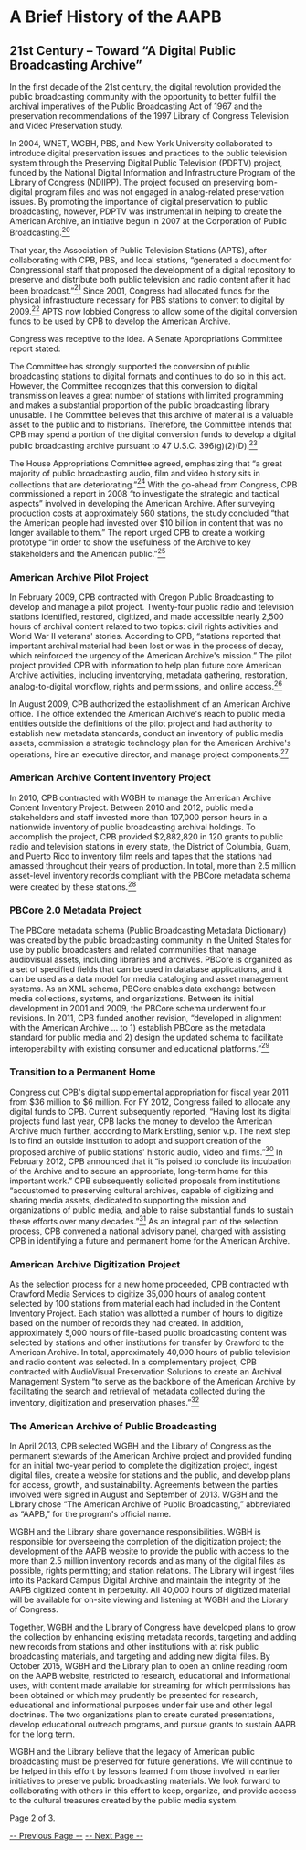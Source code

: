# A Brief History of the AAPB

## 21st Century – Toward “A Digital Public Broadcasting Archive”

In the first decade of the 21st century, the digital revolution provided the
public broadcasting community with the opportunity to better fulfill the
archival imperatives of the Public Broadcasting Act of 1967 and the
preservation recommendations of the 1997 Library of Congress Television and
Video Preservation study.

In 2004, WNET, WGBH, PBS, and New York University collaborated to introduce
digital preservation issues and practices to the public television system
through the Preserving Digital Public Television (PDPTV) project, funded by the
National Digital Information and Infrastructure Program of the Library of
Congress (NDIIPP). The project focused on preserving born-digital program files
and was not engaged in analog-related preservation issues. By promoting the
importance of digital preservation to public broadcasting, however, PDPTV was
instrumental in helping to create the American Archive, an initiative begun in
2007 at the Corporation of Public
Broadcasting.[<sup>20</sup>](/about-the-american-archive/history/page3#20)

That year, the Association of Public Television Stations (APTS), after
collaborating with CPB, PBS, and local stations, “generated a document for
Congressional staff that proposed the development of a digital repository to
preserve and distribute both public television and radio content after it had
been broadcast.”[<sup>21</sup>](/about-the-american-archive/history/page3#21)
Since 2001, Congress had allocated funds for the physical infrastructure
necessary for PBS stations to convert to digital by
2009.[<sup>22</sup>](/about-the-american-archive/history/page3#22)  APTS now
lobbied Congress to allow some of the digital conversion funds to be used by
CPB to develop the American Archive.

Congress was receptive to the idea. A Senate Appropriations Committee report
stated:

>
The Committee has strongly supported the conversion of public broadcasting
stations to digital formats and continues to do so in this act. However, the
Committee recognizes that this conversion to digital transmission leaves a
great number of stations with limited programming and makes a substantial
proportion of the public broadcasting library unusable. The Committee believes
that this archive of material is a valuable asset to the public and to
historians. Therefore, the Committee intends that CPB may spend a portion of
the digital conversion funds to develop a digital public broadcasting archive
pursuant to 47 U.S.C.
396(g)(2)(D).[<sup>23</sup>](/about-the-american-archive/history/page3#23)

The House Appropriations Committee agreed, emphasizing that “a great majority
of public broadcasting audio, film and video history sits in collections that
are deteriorating.”[<sup>24</sup>](/about-the-american-archive/history/page3#24)
With the go-ahead from Congress, CPB commissioned a report in 2008 “to
investigate the strategic and tactical aspects” involved in developing the
American Archive.  After surveying production costs at approximately 560
stations, the study concluded “that the American people had invested over $10
billion in content that was no longer available to them.” The report urged CPB
to create a working prototype “in order to show the usefulness of the Archive
to key stakeholders and the American
public.”[<sup>25</sup>](/about-the-american-archive/history/page3#25)

### American Archive Pilot Project

In February 2009, CPB contracted with Oregon Public Broadcasting to develop and
manage a pilot project. Twenty-four public radio and television stations
identified, restored, digitized, and made accessible nearly 2,500 hours of
archival content related to two topics:  civil rights activities and World War
II veterans' stories. According to CPB, “stations reported that important
archival material had been lost or was in the process of decay, which
reinforced the urgency of the American Archive's mission.” The pilot project
provided CPB with information to help plan future core American Archive
activities, including inventorying, metadata gathering, restoration,
analog-to-digital workflow, rights and permissions, and online
access.[<sup>26</sup>](/about-the-american-archive/history/page3#26)

In August 2009, CPB authorized the establishment of an American Archive office.
The office extended the American Archive's reach to public media entities
outside the definitions of the pilot project and had authority to establish new
metadata standards, conduct an inventory of public media assets, commission a
strategic technology plan for the American Archive's operations, hire an
executive director, and manage project
components.[<sup>27</sup>](/about-the-american-archive/history/page3#27)

### American Archive Content Inventory Project

In 2010, CPB contracted with WGBH to manage the American Archive Content
Inventory Project. Between 2010 and 2012, public media stakeholders and staff
invested more than 107,000 person hours in a nationwide inventory of public
broadcasting archival holdings. To accomplish the project, CPB provided
$2,882,820 in 120 grants to public radio and television stations in every
state, the District of Columbia, Guam, and Puerto Rico to inventory film reels
and tapes that the stations had amassed throughout their years of production.
In total, more than 2.5 million asset-level inventory records compliant with
the PBCore metadata schema were created by these
stations.[<sup>28</sup>](/about-the-american-archive/history/page3#28)

### PBCore 2.0 Metadata Project

The PBCore metadata schema (Public Broadcasting Metadata Dictionary) was
created by the public broadcasting community in the United States for use by
public broadcasters and related communities that manage audiovisual assets,
including libraries and archives. PBCore is organized as a set of specified
fields that can be used in database applications, and it can be used as a data
model for media cataloging and asset management systems. As an XML schema,
PBCore enables data exchange between media collections, systems, and
organizations. Between its initial development in 2001 and 2009, the PBCore
schema underwent four revisions. In 2011, CPB funded another revision,
“developed in alignment with the American Archive ... to 1) establish PBCore as
the metadata standard for public media and 2) design the updated schema to
facilitate interoperability with existing consumer and educational
platforms.”[<sup>29</sup>](/about-the-american-archive/history/page3#29)

### Transition to a Permanent Home

Congress cut CPB's digital supplemental appropriation for fiscal year 2011 from
$36 million to $6 million. For FY 2012, Congress failed to allocate any digital
funds to CPB.  Current subsequently reported, “Having lost its digital projects
fund last year, CPB lacks the money to develop the American Archive much
further, according to Mark Erstling, senior v.p. The next step is to find an
outside institution to adopt and support creation of the proposed archive of
public stations' historic audio, video and
films.”[<sup>30</sup>](/about-the-american-archive/history/page3#30)  In February
2012, CPB announced that it “is poised to conclude its incubation of the
Archive and to secure an appropriate, long-term home for this important work.”
CPB subsequently solicited proposals from institutions “accustomed to
preserving cultural archives, capable of  digitizing and sharing media assets,
dedicated to supporting the mission and organizations of public media, and able
to raise substantial funds to sustain these efforts over many
decades.”[<sup>31</sup>](/about-the-american-archive/history/page3#31)  As an
integral part of the selection process, CPB convened a national advisory panel,
charged with assisting CPB in identifying a future and permanent home for the
American Archive.

### American Archive Digitization Project

As the selection process for a new home proceeded, CPB contracted with Crawford
Media Services to digitize 35,000 hours of analog content selected by 100
stations from material each had included in the Content Inventory Project. Each
station was allotted a number of hours to digitize based on the number of
records they had created. In addition, approximately 5,000 hours of file-based
public broadcasting content was selected by stations and other institutions for
transfer by Crawford to the American Archive. In total, approximately 40,000
hours of public television and radio content was selected. In a complementary
project, CPB contracted with AudioVisual Preservation Solutions to create an
Archival Management System “to serve as the backbone of the American Archive by
facilitating the search and retrieval of metadata collected during the
inventory, digitization and preservation
phases.”[<sup>32</sup>](/about-the-american-archive/history/page3#32)

### The American Archive of Public Broadcasting

In April 2013, CPB selected WGBH and the Library of Congress as the permanent
stewards of the American Archive project and provided funding for an initial
two-year period to complete the digitization project, ingest digital files,
create a website for stations and the public, and develop plans for access,
growth, and sustainability. Agreements between the parties involved were signed
in August and September of 2013. WGBH and the Library chose “The American
Archive of Public Broadcasting,” abbreviated as “AAPB,” for the program's
official name.

WGBH and the Library share governance responsibilities. WGBH is responsible for
overseeing the completion of the digitization project; the development of the
AAPB website to provide the public with access to the more than 2.5 million
inventory records and as many of the digital files as possible, rights
permitting; and station relations. The Library will ingest files into its
Packard Campus Digital Archive and maintain the integrity of the AAPB digitized
content in perpetuity. All 40,000 hours of digitized material will be available
for on-site viewing and listening at WGBH and the Library of Congress.

Together, WGBH and the Library of Congress have developed plans to grow the
collection by enhancing existing metadata records, targeting and adding new
records from stations and other institutions with at risk public broadcasting
materials, and targeting and adding new digital files. By October 2015, WGBH
and the Library plan to open an online reading room on the AAPB website,
restricted to research, educational and informational uses, with content made
available for streaming for which permissions has been obtained or which may
prudently be presented for research, educational and informational purposes
under fair use and other legal doctrines.  The two organizations plan to create
curated presentations, develop educational outreach programs, and pursue grants
to sustain AAPB for the long term.

WGBH and the Library believe that the legacy of American public broadcasting
must be preserved for future generations. We will continue to be helped in this
effort by lessons learned from those involved in earlier initiatives to
preserve public broadcasting materials. We look forward to collaborating with
others in this effort to keep, organize, and provide access to the cultural
treasures created by the public media system.

Page 2 of 3.

[-- Previous Page --](/about-the-american-archive/history)
[-- Next Page --](/about-the-american-archive/history/page3)
